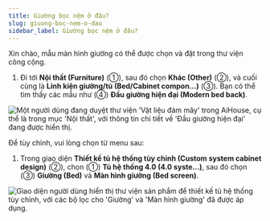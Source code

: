 ```yaml
---
title: Giường bọc nệm ở đâu?
slug: giuong-boc-nem-o-dau
sidebar_label: Giường bọc nệm ở đâu?
---
```


Xin chào, mẫu màn hình giường có thể được chọn và đặt trong thư viện công cộng.

1. Đi tới **Nội thất (Furniture)** (①), sau đó chọn **Khác (Other)** (②), và cuối cùng là **Linh kiện giường/tủ (Bed/Cabinet compon...)** (③). Bạn có thể tìm thấy các mẫu như (④) **Đầu giường hiện đại (Modern bed back)**.

![Một người dùng đang duyệt thư viện 'Vật liệu đám mây' trong AiHouse, cụ thể là trong mục 'Nội thất', với thông tin chi tiết về 'Đầu giường hiện đại' đang được hiển thị.](https://storage.googleapis.com/jegavn_kb/images/8d85ac5d-9669-4d86-a5f9-488b6e244138.png)

Để tùy chỉnh, vui lòng chọn từ menu sau:

1. Trong giao diện **Thiết kế tủ hệ thống tùy chỉnh (Custom system cabinet design)** (②), chọn (①) **Tủ hệ thống 4.0 (4.0 syste...)**, sau đó chọn (③) **Giường (Bed)** và **Màn hình giường (Bed screen)**.

![Giao diện người dùng hiển thị thư viện sản phẩm để thiết kế tủ hệ thống tùy chỉnh, với các bộ lọc cho 'Giường' và 'Màn hình giường' đã được áp dụng.](https://storage.googleapis.com/jegavn_kb/images/aca18e0e-4115-4738-9955-e6ead421647c.png)